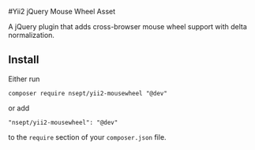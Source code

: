 #Yii2 jQuery Mouse Wheel Asset

A jQuery plugin that adds cross-browser mouse wheel support with delta normalization.

## Install

Either run

```composer require nsept/yii2-mousewheel "@dev"```

or add

```"nsept/yii2-mousewheel": "@dev"```

to the ```require``` section of your `composer.json` file.
